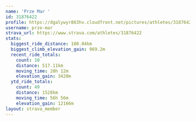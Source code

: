 ```yaml
---
name: 'Prze Mar '
id: 31876422
profile: https://dgalywyr863hv.cloudfront.net/pictures/athletes/31876422/22548952/6/large.jpg
username: prze-mar
strava_url: https://www.strava.com/athletes/31876422
stats:
  biggest_ride_distance: 180.04km
  biggest_climb_elevation_gain: 969.2m
  recent_ride_totals:
    count: 10
    distance: 517.11km
    moving_time: 20h 12m
    elevation_gain: 3428m
  ytd_ride_totals:
    count: 49
    distance: 1528km
    moving_time: 56h 56m
    elevation_gain: 12166m
layout: strava_member
--- 
```

